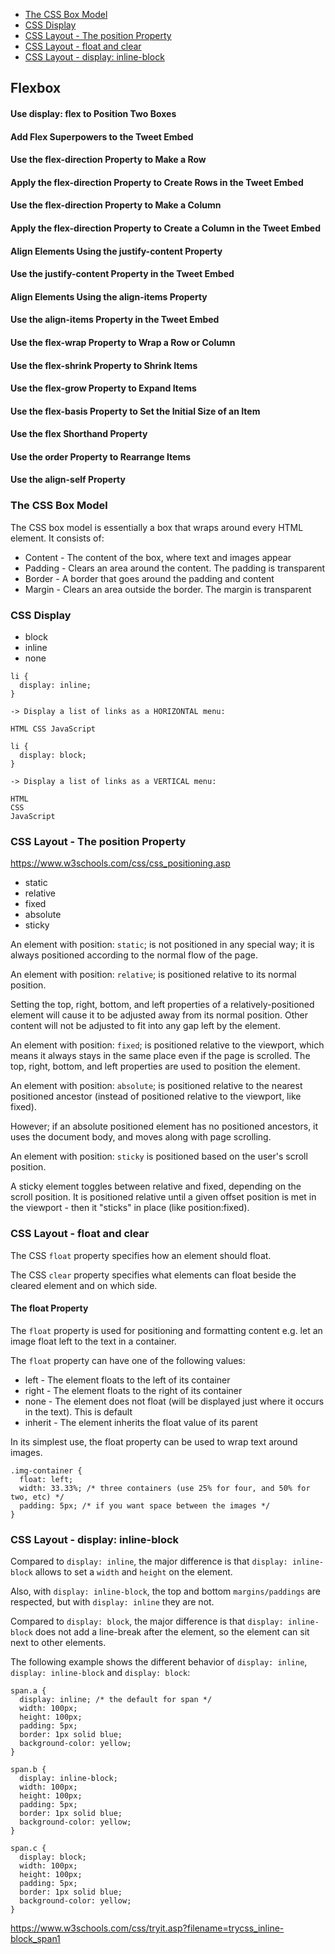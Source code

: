* [The CSS Box Model](#The-CSS-Box-Model)
* [CSS Display](#CSS-Display)
* [CSS Layout - The position Property](#CSS-Layout-The-position-Property)
* [CSS Layout - float and clear](#CSS-Layout-float-and-clear)
* [CSS Layout - display: inline-block](#CSS-Layout-display-inline-block)

## Flexbox

#### Use display: flex to Position Two Boxes

#### Add Flex Superpowers to the Tweet Embed

#### Use the flex-direction Property to Make a Row

#### Apply the flex-direction Property to Create Rows in the Tweet Embed

#### Use the flex-direction Property to Make a Column

#### Apply the flex-direction Property to Create a Column in the Tweet Embed

#### Align Elements Using the justify-content Property

#### Use the justify-content Property in the Tweet Embed

#### Align Elements Using the align-items Property

#### Use the align-items Property in the Tweet Embed

#### Use the flex-wrap Property to Wrap a Row or Column

#### Use the flex-shrink Property to Shrink Items

#### Use the flex-grow Property to Expand Items

#### Use the flex-basis Property to Set the Initial Size of an Item

#### Use the flex Shorthand Property

#### Use the order Property to Rearrange Items

#### Use the align-self Property


### The CSS Box Model

The CSS box model is essentially a box that wraps around every HTML element. 
It consists of: 
- Content - The content of the box, where text and images appear
- Padding - Clears an area around the content. The padding is transparent
- Border - A border that goes around the padding and content
- Margin - Clears an area outside the border. The margin is transparent

### CSS Display

- block 
- inline
- none
```
li {
  display: inline;
}

-> Display a list of links as a HORIZONTAL menu:

HTML CSS JavaScript
```

```
li {
  display: block;
}

-> Display a list of links as a VERTICAL menu:

HTML
CSS
JavaScript
```

### CSS Layout - The position Property

https://www.w3schools.com/css/css_positioning.asp

- static
- relative
- fixed
- absolute
- sticky

An element with position: `static`; is not positioned in any special way; it is always positioned according to the normal flow of the page.

An element with position: `relative`; is positioned relative to its normal position.

Setting the top, right, bottom, and left properties of a relatively-positioned element will cause it to be adjusted away from its normal position. Other content will not be adjusted to fit into any gap left by the element.


An element with position: `fixed`; is positioned relative to the viewport, which means it always stays in the same place even if the page is scrolled. The top, right, bottom, and left properties are used to position the element.

An element with position: `absolute`; is positioned relative to the nearest positioned ancestor (instead of positioned relative to the viewport, like fixed).

However; if an absolute positioned element has no positioned ancestors, it uses the document body, and moves along with page scrolling.

An element with position: `sticky` is positioned based on the user's scroll position.

A sticky element toggles between relative and fixed, depending on the scroll position. It is positioned relative until a given offset position is met in the viewport - then it "sticks" in place (like position:fixed).

### CSS Layout - float and clear

The CSS `float` property specifies how an element should float. 

The CSS `clear` property specifies what elements can float beside the cleared element and on which side.

#### The float Property

The `float` property is used for positioning and formatting content e.g. let an image float left to the text in a container.

The `float` property can have one of the following values:

- left - The element floats to the left of its container
- right - The element floats to the right of its container
- none - The element does not float (will be displayed just where it occurs in the text). This is default
- inherit - The element inherits the float value of its parent

In its simplest use, the float property can be used to wrap text around images.

```
.img-container {
  float: left;
  width: 33.33%; /* three containers (use 25% for four, and 50% for two, etc) */
  padding: 5px; /* if you want space between the images */
}
```

### CSS Layout - display: inline-block

Compared to `display: inline`, the major difference is that `display: inline-block` allows to set a `width` and `height` on the element.

Also, with `display: inline-block`, the top and bottom `margins/paddings` are respected, but with `display: inline` they are not.

Compared to `display: block`, the major difference is that `display: inline-block` does not add a line-break after the element, so the element can sit next to other elements.

The following example shows the different behavior of `display: inline`, `display: inline-block` and `display: block`:

```
span.a {
  display: inline; /* the default for span */
  width: 100px;
  height: 100px;
  padding: 5px;
  border: 1px solid blue;
  background-color: yellow;
}

span.b {
  display: inline-block;
  width: 100px;
  height: 100px;
  padding: 5px;
  border: 1px solid blue;
  background-color: yellow;
}

span.c {
  display: block;
  width: 100px;
  height: 100px;
  padding: 5px;
  border: 1px solid blue;
  background-color: yellow;
}
```
https://www.w3schools.com/css/tryit.asp?filename=trycss_inline-block_span1

